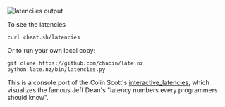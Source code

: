 
![latenci.es output](https://raw.githubusercontent.com/chubin/latenci.es/master/share/latencies-screenshot.png)

To see the latencies

```
curl cheat.sh/latencies
```

Or to run your own local copy:

```
git clone https://github.com/chubin/late.nz
python late.nz/bin/latencies.py
```

This is a console port of the Colin Scott's
[interactive\_latencies](https://github.com/colin-scott/interactive_latencies),
which visualizes the famous Jeff Dean's "latency numbers every programmers should know".

